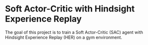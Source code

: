 # Soft Actor-Critic with Hindsight Experience Replay

The goal of this project is to train a Soft Actor-Critic (SAC) agent with Hindsight Experience Replay (HER) on a gym environment.